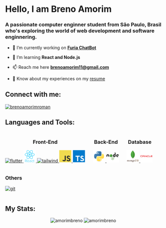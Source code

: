 <h1 align="start">Hello, I am Breno Amorim</h1>
<h3 align="left">A passionate computer enginner student from São Paulo, Brasil who's exploring the world of web development and software enginnering.</h3>

- 🔭 I’m currently working on [**Furia ChatBot**](https://github.com/AmorimBreno/furia-chatbot.git)

- 🌱 I’m learning **React and Node.js**

- 📫 Reach me here **brenoamorim11@gmail.com**

- 📄 Know about my experiences on my [resume](https://docs.google.com/document/d/1v6bKUYIZblx71OAlLBxf-jFfQGcrgUVW/edit?usp=drive_link&ouid=111471740861289314899&rtpof=true&sd=true)

<h2 align="left">Connect with me:</h2>
    <p align="left">
    <a href="https://linkedin.com/in/brenoamorimroman" target="blank"><img align="center" src="https://raw.githubusercontent.com/rahuldkjain/github-profile-readme-generator/master/src/images/icons/Social/linked-in-alt.svg" alt="brenoamorimroman" height="30" width="40" /></a>
</p>

<h2 align="left">Languages and Tools:</h2>

<div style="display: flex; flex-wrap: wrap; align:center">
  <!-- Coluna 1: Front-End -->
  <div align="center">
    <h3>Front-End</h3>
    <p align="left" style="vertical-align: top">
      <a href="https://flutter.dev" target="_blank" rel="noreferrer"> <img src="https://www.vectorlogo.zone/logos/flutterio/flutterio-icon.svg" alt="flutter" width="40" height="40"/> </a>
      <a href="https://reactjs.org/" target="_blank" rel="noreferrer"> <img src="https://raw.githubusercontent.com/devicons/devicon/master/icons/react/react-original-wordmark.svg" alt="react" width="40" height="40"/> </a>
      <a href="https://tailwindcss.com/" target="_blank" rel="noreferrer"> <img src="https://www.vectorlogo.zone/logos/tailwindcss/tailwindcss-icon.svg" alt="tailwind" width="40" height="40"/> </a>
      <a href="https://developer.mozilla.org/en-US/docs/Web/JavaScript" target="_blank" rel="noreferrer"> <img src="https://raw.githubusercontent.com/devicons/devicon/master/icons/javascript/javascript-original.svg" alt="javascript" width="40" height="40"/> </a>
      <a href="https://www.typescriptlang.org/" target="_blank" rel="noreferrer"> <img src="https://raw.githubusercontent.com/devicons/devicon/master/icons/typescript/typescript-original.svg" alt="typescript" width="40" height="40"/> </a>
    </p>
  </div>
  <div style="display: inline-block; vertical-align: top; width: 5%;"></div>

  <!-- Coluna 2: Back-End -->
  <div align="center" >
    <h3>Back-End</h3>
    <p align="left" >
      <a href="https://www.python.org" target="_blank" rel="noreferrer"> <img src="https://raw.githubusercontent.com/devicons/devicon/master/icons/python/python-original.svg" alt="python" width="40" height="40"/> </a>
      <a href="https://nodejs.org" target="_blank" rel="noreferrer"> <img src="https://raw.githubusercontent.com/devicons/devicon/master/icons/nodejs/nodejs-original-wordmark.svg" alt="nodejs" width="40" height="40"/> </a>
    </p>
  </div>
  <div style="display: inline-block; vertical-align: top; width: 5%;"></div>

  <!-- Coluna 3: Database -->
  <div align="center">
    <h3>Database</h3>
    <p align="left">
      <a href="https://www.mongodb.com/" target="_blank" rel="noreferrer"> <img src="https://raw.githubusercontent.com/devicons/devicon/master/icons/mongodb/mongodb-original-wordmark.svg" alt="mongodb" width="40" height="40"/> </a>
      <a href="https://www.oracle.com/" target="_blank" rel="noreferrer"> <img src="https://raw.githubusercontent.com/devicons/devicon/master/icons/oracle/oracle-original.svg" alt="oracle" width="40" height="40"/> </a>
    </p>
  </div>
  <div style="display: inline-block; vertical-align: top; width: 5%;"></div>
  <div align="center">
    <h3>Others</h3>
    <p align="left">
  <a href="https://git-scm.com/" target="_blank" rel="noreferrer"> <img src="https://www.vectorlogo.zone/logos/git-scm/git-scm-icon.svg" alt="git" width="40" height="40"/> </a>
</p>
  </div>
</div>

<h2 align="left">My Stats:</h2>

<p align="center">
  <img src="https://github-readme-stats.vercel.app/api/top-langs?username=amorimbreno&show_icons=true&locale=en&layout=compact" alt="amorimbreno" />
  <img src="https://github-readme-streak-stats.herokuapp.com/?user=amorimbreno&" alt="amorimbreno" />
</p>

